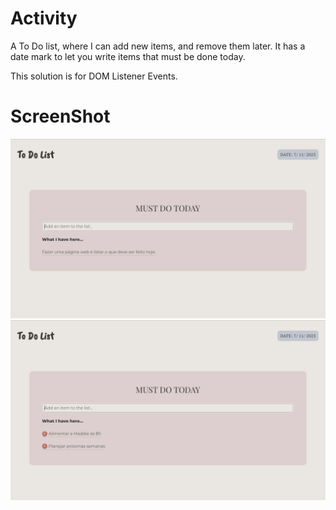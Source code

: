# Activity

A To Do list, where I can add new items, and remove them later. 
It has a date mark to let you write items that must be done today.

This solution is for DOM Listener Events.

# ScreenShot

![todopresentation](https://github.com/CinPi7/IGTIFullStackBootcamp/blob/master/Mod%20I/Cadastro-Nomes/assets/presentation.png "Optional title")
![presentation](https://github.com/CinPi7/IGTIFullStackBootcamp/blob/master/Mod%20I/Cadastro-Nomes/assets/using.png "presentation")
